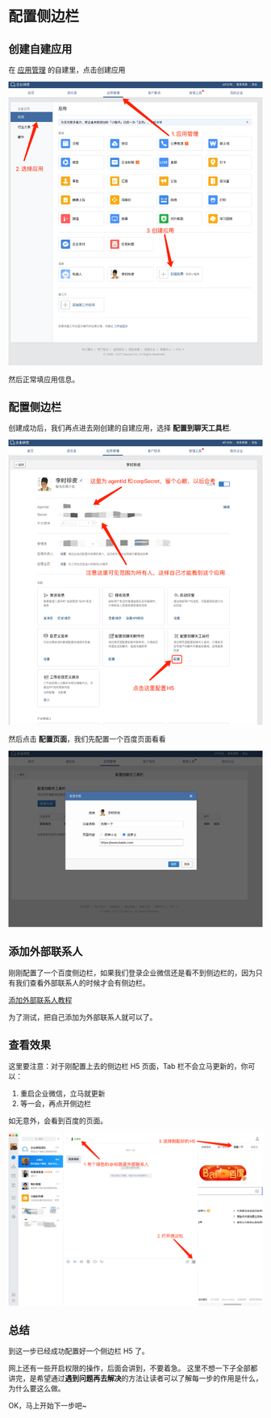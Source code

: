 # 配置侧边栏

## 创建自建应用

在 [应用管理](https://work.weixin.qq.com/wework_admin/frame#apps) 的自建里，点击创建应用

![](./images/create_app.png)

然后正常填应用信息。

## 配置侧边栏

创建成功后，我们再点进去刚创建的自建应用，选择 **配置到聊天工具栏**.

![](./images/config_sidebar.png)

然后点击 **配置页面**，我们先配置一个百度页面看看

![](./images/config_h5.png)

## 添加外部联系人

刚刚配置了一个百度侧边栏，如果我们登录企业微信还是看不到侧边栏的，因为只有我们查看外部联系人的时候才会有侧边栏。

[添加外部联系人教程](https://work.weixin.qq.com/help?person_id=0&doc_id=13355)

为了测试，把自己添加为外部联系人就可以了。

## 查看效果

这里要注意：对于刚配置上去的侧边栏 H5 页面，Tab 栏不会立马更新的，你可以：

1. 重启企业微信，立马就更新
2. 等一会，再点开侧边栏

如无意外，会看到百度的页面。

![](./images/select_h5.png)

## 总结

到这一步已经成功配置好一个侧边栏 H5 了。

网上还有一些开启权限的操作，后面会讲到，不要着急。
这里不想一下子全部都讲完，是希望通过**遇到问题再去解决**的方法让读者可以了解每一步的作用是什么，为什么要这么做。

OK，马上开始下一步吧~
